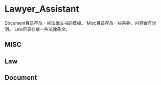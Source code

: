# Lawyer_Assistant

Document目录存放一些法律文书的模板。
Misc目录存放一些杂物，内容会有说明。
Law目录存放一些法律条文。

## MISC

## Law

## Document
